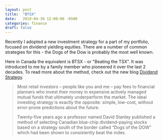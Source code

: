 ```yaml
---
layout: post
title:  "BTSX"
date:   2019-04-30 12:00:00 -0500
categories: finance
draft: false
---
```


Recently I adopted a new investment strategy for a part of my portfolio, focused on dividend yielding equities. There are a number of common strategies for this - the Dogs of the Dow is probably the most well known.

Here in Canada the equivalent is BTSX - or "Beating the TSX". It was introduced to me by a family member who pioneered it over the last 2 decades. To read more about the method, check out the new blog [Dividend Strategy](https://dividendstrategy.ca/stock-selection-method/). 

> Most retail investors – people like you and me – pay fees to financial planners who invest their money in expensive actively managed mutual funds that ultimately underperform the market. The ideal investing strategy is exactly the opposite:  simple, low-cost, without error-prone predictions about the future.
> 
> Twenty-five years ago a professor named David Stanley published a method of selecting Canadian blue-chip dividend-paying stocks based on a strategy south of the border called “Dogs of the DOW” which had been shown to consistently beat the index.